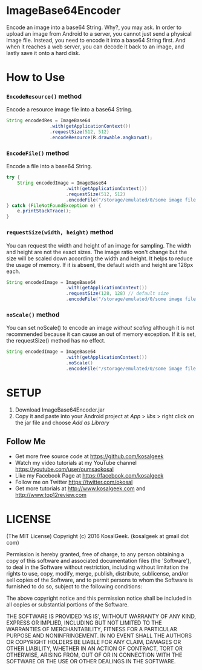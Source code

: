 # ImageBase64Encoder
Encode an image into a base64 String. Why?, you may ask. In order to upload an image from Android to a server, you cannot just send a physical image file. Instead, you need to encode it into a base64 String first. And when it reaches a web server, you can decode it back to an image, and lastly save it onto a hard disk.

# How to Use
### ``EncodeResource()`` method
Encode a resource image file into a base64 String. 
```java
String encodedRes = ImageBase64
                .with(getApplicationContext())
                .requestSize(512, 512)
                .encodeResource(R.drawable.angkorwat);
```
### ``EncodeFile()`` method
Encode a file into a base64 String.
```java
try {
    String encodedImage = ImageBase64
                      .with(getApplicationContext())
                      .requestSize(512, 512)
                      .encodeFile("/storage/emulated/0/some image file.jpeg");
} catch (FileNotFoundException e) {
    e.printStackTrace();
}
```

### ``requestSize(width, height)`` method
You can request the width and height of an image for sampling. The width and height are not the exact sizes. The image ratio won't change but the size will be scaled down according the width and height. It helps to reduce the usage of memory. If it is absent, the default width and height are 128px each.
```java
String encodedImage = ImageBase64
                      .with(getApplicationContext())
                      .requestSize(128, 128) // default size
                      .encodeFile("/storage/emulated/0/some image file.jpeg");
```

### ``noScale()`` method
You can set noScale() to encode an image *without scaling* although it is not recommended because it can cause an out of memory exception. If it is set, the requestSize() method has no effect.
```java
String encodedImage = ImageBase64
                      .with(getApplicationContext())
                      .noScale()
                      .encodeFile("/storage/emulated/0/some image file.jpeg");
```


# SETUP
1. Download ImageBase64Encoder.jar
2. Copy it and paste into your Android project at *App* > *libs* > right click on the jar file and choose *Add as Library*



## Follow Me
 * Get more free source code at https://github.com/kosalgeek
 * Watch my video tutorials at my YouTube channel https://youtube.com/user/oumsaokosal
 * Like my Facebook Page at https://facebook.com/kosalgeek
 * Follow me on Twitter https://twitter.com/okosal
 * Get more tutorials at http://www.kosalgeek.com and http://www.top12review.com
 
# LICENSE

(The MIT License)
Copyright (c) 2016 KosalGeek. (kosalgeek at gmail dot com)

Permission is hereby granted, free of charge, to any person obtaining a copy of this software and associated documentation files (the 'Software'), to deal in the Software without restriction, including without limitation the rights to use, copy, modify, merge, publish, distribute, sublicense, and/or sell copies of the Software, and to permit persons to whom the Software is furnished to do so, subject to the following conditions:

The above copyright notice and this permission notice shall be included in all copies or substantial portions of the Software.

THE SOFTWARE IS PROVIDED 'AS IS', WITHOUT WARRANTY OF ANY KIND, EXPRESS OR IMPLIED, INCLUDING BUT NOT LIMITED TO THE WARRANTIES OF MERCHANTABILITY, FITNESS FOR A PARTICULAR PURPOSE AND NONINFRINGEMENT. IN NO EVENT SHALL THE AUTHORS OR COPYRIGHT HOLDERS BE LIABLE FOR ANY CLAIM, DAMAGES OR OTHER LIABILITY, WHETHER IN AN ACTION OF CONTRACT, TORT OR OTHERWISE, ARISING FROM, OUT OF OR IN CONNECTION WITH THE SOFTWARE OR THE USE OR OTHER DEALINGS IN THE SOFTWARE.
